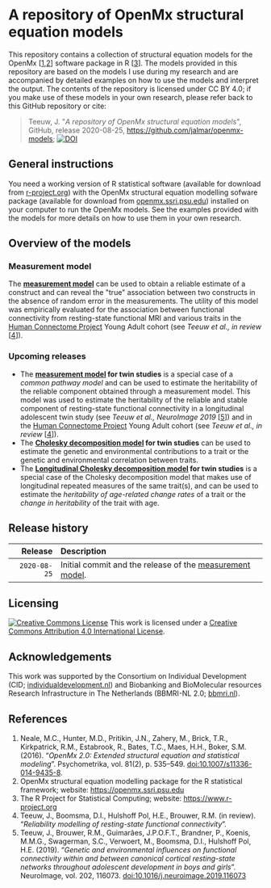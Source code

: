 # A repository of OpenMx structural equation models
This repository contains a collection of structural equation models for the OpenMx \[[1](#references),[2](#references)\] software package in R \[[3](#references)\]. The models provided in this repository are based on the models I use during my research and are accompanied by detailed examples on how to use the models and interpret the output. The contents of the repository is licensed under CC BY 4.0; if you make use of these models in your own research, please refer back to this GitHub repository or cite:

> Teeuw, J. "_A repository of OpenMx structural equation models_", GitHub, release 2020-08-25, https://github.com/jalmar/openmx-models; [![DOI](https://zenodo.org/badge/219534484.svg)](https://zenodo.org/badge/latestdoi/219534484)

## General instructions
You need a working version of R statistical software (available for download from [r-project.org](https://www.r-project.org/)) with the OpenMx structural equation modelling sofware package (available for download from [openmx.ssri.psu.edu](https://openmx.ssri.psu.edu/)) installed on your computer to run the OpenMx models. See the examples provided with the models for more details on how to use them in your own research.

## Overview of the models
### Measurement model
The **[measurement model](./reliability/)** can be used to obtain a reliable estimate of a construct and can reveal the "true" association between two constructs in the absence of random error in the measurements. The utility of this model was empirically evaluated for the association between functional connectivity from resting-state functional MRI and various traits in the [Human Connectome Project](https://www.humanconnectome.org/) Young Adult cohort (see _Teeuw et al., in review_ \[[4](#references)\]).

### Upcoming releases
- The **[measurement model](./reliability/) for twin studies** is a special case of a _common pathway model_ and can be used to estimate the heritability of the reliable component obtained through a measurement model. This model was used to estimate the heritability of the reliable and stable component of resting-state functional connectivity in a longitudinal adolescent twin study (see _Teeuw et al., NeuroImage 2019_ \[[5](#references)\]) and in the [Human Connectome Project](https://www.humanconnectome.org/) Young Adult cohort (see _Teeuw et al., in review_ \[[4](#references)\]).
- The **[Cholesky decomposition model](./heritability/) for twin studies** can be used to estimate the genetic and environmental contributions to a trait or the genetic and environmental correlation between traits.
- The **[Longitudinal Cholesky decomposition model](./heritability/) for twin studies** is a special case of the Cholesky decomposition model that makes use of longitudinal repeated measures of the same trait(s), and can be used to estimate the _heritability of age-related change rates_ of a trait or the _change in heritability_ of the trait with age.

## Release history
| Release      | Description   |
|-------------:|:--------------|
|`2020-08-25`  | Initial commit and the release of the [measurement model](./reliability/). |

## Licensing
<a rel="license" href="http://creativecommons.org/licenses/by/4.0/"><img alt="Creative Commons License" style="border-width:0" src="https://i.creativecommons.org/l/by/4.0/88x31.png" /></a>&nbsp;This work is licensed under a <a rel="license" href="http://creativecommons.org/licenses/by/4.0/">Creative Commons Attribution 4.0 International License</a>.

## Acknowledgements
This work was supported by the Consortium on Individual Development (CID; [individualdevelopment.nl](https://www.individualdevelopment.nl/)) and Biobanking and BioMolecular resources Research Infrastructure in The Netherlands (BBMRI-NL 2.0; [bbmri.nl](https://www.bbmri.nl/)).

## References
1. Neale, M.C., Hunter, M.D., Pritikin, J.N., Zahery, M., Brick, T.R., Kirkpatrick, R.M., Estabrook, R., Bates, T.C., Maes, H.H., Boker, S.M. (2016). “_OpenMx 2.0: Extended structural equation and statistical modeling_”. Psychometrika, vol. 81(2), p. 535–549. [doi:10.1007/s11336-014-9435-8](https://dx.doi.org/10.1007/s11336-014-9435-8).
2. OpenMx structural equation modelling package for the R statistical framework; website: https://openmx.ssri.psu.edu
3. The R Project for Statistical Computing; website: https://www.r-project.org
4. Teeuw, J., Boomsma, D.I., Hulshoff Pol, H.E., Brouwer, R.M. (in review). “_Reliability modelling of resting-state functional connectivity_”.
5. Teeuw, J., Brouwer, R.M., Guimarães, J.P.O.F.T., Brandner, P., Koenis, M.M.G., Swagerman, S.C., Verwoert, M., Boomsma, D.I., Hulshoff Pol, H.E. (2019). “_Genetic and environmental influences on functional connectivity within and between canonical cortical resting-state networks throughout adolescent development in boys and girls_”. NeuroImage, vol. 202, 116073. [doi:10.1016/j.neuroimage.2019.116073](https://dx.doi.org/10.1016/j.neuroimage.2019.116073)
